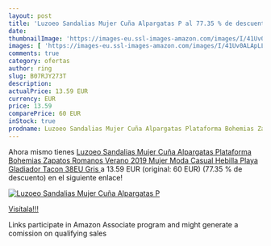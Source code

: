 ```yaml
---
layout: post
title: 'Luzoeo Sandalias Mujer Cuña Alpargatas P al 77.35 % de descuento'
date: 
thumbnailImage: 'https://images-eu.ssl-images-amazon.com/images/I/41Uv0ALApLL._SL200_.jpg'
images: [ 'https://images-eu.ssl-images-amazon.com/images/I/41Uv0ALApLL._SL200_.jpg' ]
comments: true
category: ofertas
author: ring
slug: B07RJY273T
description:
actualPrice: 13.59 EUR
currency: EUR
price: 13.59
comparePrice: 60 EUR
inStock: true
prodname: Luzoeo Sandalias Mujer Cuña Alpargatas Plataforma Bohemias Zapatos Romanos Verano 2019 Mujer Moda Casual Hebilla Playa Gladiador Tacon  38EU  Gris 
---
```


Ahora mismo tienes [Luzoeo Sandalias Mujer Cuña Alpargatas Plataforma Bohemias Zapatos Romanos Verano 2019 Mujer Moda Casual Hebilla Playa Gladiador Tacon  38EU  Gris ](https://www.amazon.es/dp/B07RJY273T/?tag=tolees-21) a 13.59 EUR (original: 60 EUR) (77.35 %  de descuento) en el siguiente enlace!

[![Luzoeo Sandalias Mujer Cuña Alpargatas P](https://images-eu.ssl-images-amazon.com/images/I/41Uv0ALApLL._SL200_.jpg)](https://www.amazon.es/dp/B07RJY273T/?tag=tolees-21)

[Visítala!!!](https://www.amazon.es/dp/B07RJY273T/?tag=tolees-21)

Links participate in Amazon Associate program and might generate a comission on qualifying sales
